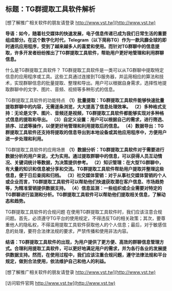 ## **标题：TG群提取工具软件解析**

[想了解推广相关软件的朋友请登录 http://www.vst.tw](http://www.vst.tw)

**导语：如今，随着社交媒体的快速发展，电子信息传递已成为我们日常生活的重要组成部分。在这个数字化时代，Telegram（以下简称TG）作为一款风靡全球的即时通讯应用程序，受到了越来越多人的喜爱和使用。而针对TG群聊中的信息提取，许多开发者纷纷推出了TG群提取工具软件，帮助用户更好地管理和利用群聊信息。**

什么是TG群提取工具软件？
TG群提取工具软件是一类可以从TG群聊中提取特定信息的应用程序或工具。这些工具通过连接到TG服务器，并运用相应的算法和技术，实现群聊信息的批量提取、整理和导出。用户可以根据自身需求，选择性地提取群聊中的文字、图片、音频、视频等多种形式的信息。

TG群提取工具软件的功能特点
**（1）批量提取：TG群提取工具软件能够快速批量提取群聊中的内容，无需逐条浏览，大大提高了信息处理效率。**
**（2）多种格式支持：无论是文字、图片、音频还是视频，TG群提取工具软件都能够实现对多种格式信息的提取和导出。**
**（3）自定义设置：用户可以根据自己的需求，进行筛选、排序、过滤等操作，以便更好地管理和利用提取后的信息。**
**（4）数据导出：TG群提取工具软件还支持将提取的信息导出到本地设备或其他应用程序中，方便用户进一步处理和利用。**

TG群提取工具软件的应用场景
**（1）数据分析：TG群提取工具软件对于需要进行数据分析的用户来说，尤为实用。通过提取群聊中的信息，可以获得人员互动情况、关键词统计等数据，为决策提供参考。**
**（2）知识管理：在大型TG群聊中，有大量的知识和信息被分享和交流。TG群提取工具软件帮助用户提取并整理这些信息，便于日后查阅和归档。**
**（3）社交媒体营销：对于从事社交媒体营销的个人或企业而言，TG群提取工具软件可以帮助他们快速获取潜在客户信息、市场趋势等，为精准营销提供数据支持。**
**（4）信息监测：一些组织或企业需要对特定的TG群聊进行监测和分析。TG群提取工具软件可以帮助他们提取相关信息，了解动态和趋势。**

TG群提取工具软件的合规问题
在使用TG群提取工具软件时，我们应该注意合规问题。首先，必须遵守TG平台的使用规定，不得违反TG的相关政策；其次，要尊重他人的隐私权，不得滥用提取工具软件获取他人的个人信息；最后，对于敏感信息的处理，要符合法律法规的要求，严禁传播和使用非法内容。

**结语：TG群提取工具软件的出现，为用户提供了更方便、高效的群聊信息管理方式。合理利用提取工具软件，可以更好地满足用户的需求，并为各行各业的发展提供数据支持。然而，在使用过程中，我们应该注重合规问题，遵守法律法规和平台规定，做到合法使用，依法维护自己和他人的利益。**

[想了解推广相关软件的朋友请登录 http://www.vst.tw](http://www.vst.tw)


[访问软件官网 http://www.vst.tw](http://www.vst.tw)
